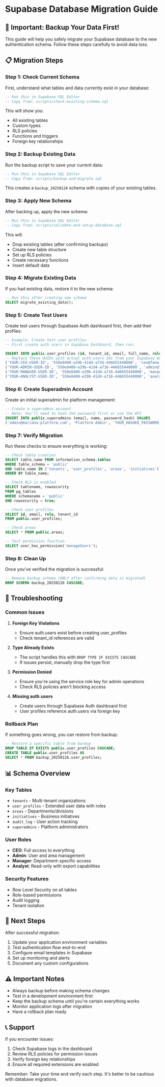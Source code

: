 # Supabase Database Migration Guide

## 🚨 Important: Backup Your Data First!

This guide will help you safely migrate your Supabase database to the new authentication schema. Follow these steps carefully to avoid data loss.

## 📋 Migration Steps

### Step 1: Check Current Schema
First, understand what tables and data currently exist in your database:

```sql
-- Run this in Supabase SQL Editor
-- Copy from: scripts/check-existing-schema.sql
```

This will show you:
- All existing tables
- Custom types
- RLS policies
- Functions and triggers
- Foreign key relationships

### Step 2: Backup Existing Data
Run the backup script to save your current data:

```sql
-- Run this in Supabase SQL Editor
-- Copy from: scripts/backup-and-migrate.sql
```

This creates a `backup_20250126` schema with copies of your existing tables.

### Step 3: Apply New Schema
After backing up, apply the new schema:

```sql
-- Run this in Supabase SQL Editor
-- Copy from: scripts/validate-and-setup-database.sql
```

This will:
- Drop existing tables (after confirming backups)
- Create new table structure
- Set up RLS policies
- Create necessary functions
- Insert default data

### Step 4: Migrate Existing Data
If you had existing data, restore it to the new schema:

```sql
-- Run this after creating new schema
SELECT migrate_existing_data();
```

### Step 5: Create Test Users
Create test users through Supabase Auth dashboard first, then add their profiles:

```sql
-- Example: Create test user profiles
-- First create auth users in Supabase Dashboard, then run:

INSERT INTO public.user_profiles (id, tenant_id, email, full_name, role, area) VALUES
-- Replace these UUIDs with actual auth.users IDs from your Supabase Auth
('YOUR-CEO-USER-ID', '550e8400-e29b-41d4-a716-446655440000', 'ceo@fema-electricidad.com', 'CEO Test User', 'CEO', NULL),
('YOUR-ADMIN-USER-ID', '550e8400-e29b-41d4-a716-446655440000', 'admin@fema-electricidad.com', 'Admin Test User', 'Admin', NULL),
('YOUR-MANAGER-USER-ID', '550e8400-e29b-41d4-a716-446655440000', 'manager@fema-electricidad.com', 'Manager Test User', 'Manager', 'División Iluminación'),
('YOUR-ANALYST-USER-ID', '550e8400-e29b-41d4-a716-446655440000', 'analyst@fema-electricidad.com', 'Analyst Test User', 'Analyst', NULL);
```

### Step 6: Create Superadmin Account
Create an initial superadmin for platform management:

```sql
-- Create a superadmin account
-- Note: You'll need to hash the password first or use the API
INSERT INTO public.superadmins (email, name, password_hash) VALUES
('admin@mariana-platform.com', 'Platform Admin', 'YOUR_HASHED_PASSWORD');
```

### Step 7: Verify Migration
Run these checks to ensure everything is working:

```sql
-- Check table creation
SELECT table_name FROM information_schema.tables 
WHERE table_schema = 'public' 
AND table_name IN ('tenants', 'user_profiles', 'areas', 'initiatives')
ORDER BY table_name;

-- Check RLS is enabled
SELECT tablename, rowsecurity 
FROM pg_tables 
WHERE schemaname = 'public' 
AND rowsecurity = true;

-- Check user profiles
SELECT id, email, role, tenant_id 
FROM public.user_profiles;

-- Check areas
SELECT * FROM public.areas;

-- Test permission function
SELECT user_has_permission('manageUsers');
```

### Step 8: Clean Up
Once you've verified the migration is successful:

```sql
-- Remove backup schema (ONLY after confirming data is migrated)
DROP SCHEMA backup_20250126 CASCADE;
```

## 🔧 Troubleshooting

### Common Issues

1. **Foreign Key Violations**
   - Ensure auth.users exist before creating user_profiles
   - Check tenant_id references are valid

2. **Type Already Exists**
   - The script handles this with `DROP TYPE IF EXISTS CASCADE`
   - If issues persist, manually drop the type first

3. **Permission Denied**
   - Ensure you're using the service role key for admin operations
   - Check RLS policies aren't blocking access

4. **Missing auth.users**
   - Create users through Supabase Auth dashboard first
   - User profiles reference auth.users via foreign key

### Rollback Plan

If something goes wrong, you can restore from backup:

```sql
-- Restore a specific table from backup
DROP TABLE IF EXISTS public.user_profiles CASCADE;
CREATE TABLE public.user_profiles AS 
SELECT * FROM backup_20250126.user_profiles;
```

## 📊 Schema Overview

### Key Tables
- `tenants` - Multi-tenant organizations
- `user_profiles` - Extended user data with roles
- `areas` - Departments/divisions
- `initiatives` - Business initiatives
- `audit_log` - User action tracking
- `superadmins` - Platform administrators

### User Roles
- **CEO**: Full access to everything
- **Admin**: User and area management
- **Manager**: Department-specific access
- **Analyst**: Read-only with export capabilities

### Security Features
- Row Level Security on all tables
- Role-based permissions
- Audit logging
- Tenant isolation

## 🚀 Next Steps

After successful migration:

1. Update your application environment variables
2. Test authentication flow end-to-end
3. Configure email templates in Supabase
4. Set up monitoring and alerts
5. Document any custom configurations

## ⚠️ Important Notes

- Always backup before making schema changes
- Test in a development environment first
- Keep the backup schema until you're certain everything works
- Monitor application logs after migration
- Have a rollback plan ready

## 📞 Support

If you encounter issues:
1. Check Supabase logs in the dashboard
2. Review RLS policies for permission issues
3. Verify foreign key relationships
4. Ensure all required extensions are enabled

Remember: Take your time and verify each step. It's better to be cautious with database migrations.
